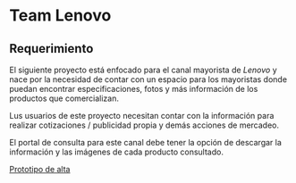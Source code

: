 # Team Lenovo

## Requerimiento

El siguiente proyecto está enfocado para el canal mayorista de *Lenovo* y nace por la necesidad de contar con un espacio para los mayoristas donde puedan encontrar especificaciones, fotos y más información de los productos que comercializan.

Lus usuarios de este proyecto necesitan contar con la información para realizar cotizaciones / publicidad propia y demás acciones de mercadeo.

El portal de consulta para este canal debe tener la opción de descargar la información y las imágenes de cada producto consultado.

[Prototipo de alta](https://www.figma.com/file/ERcYJbv4Oh9jRO15W8UiAKYS/Untitled?node-id=1%3A16)

